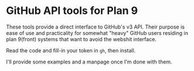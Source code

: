 # GitHub API tools for Plan 9

These tools provide a direct interface to GitHub's v3 API.  Their
purpose is ease of use and practicality for somewhat "heavy" GitHub
users residing in plan 9(front) systems that want to avoid the webshit
interface.

Read the code and fill-in your token in `gh`, then install.

I'll provide some examples and a manpage once I'm done with them.

